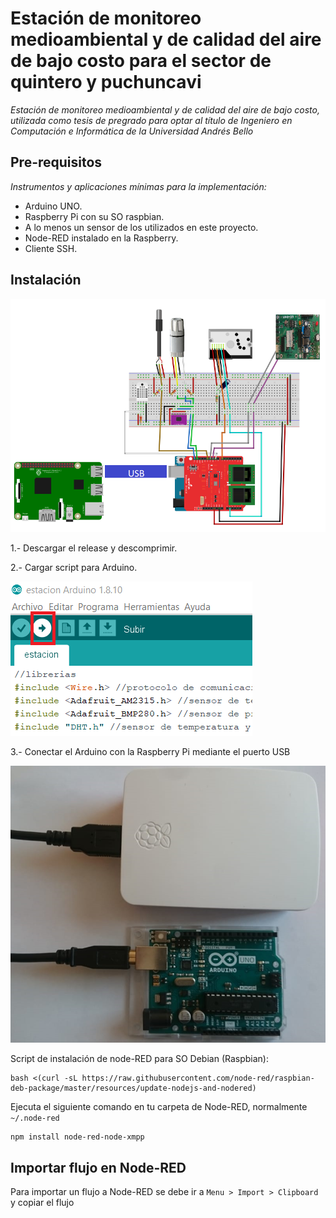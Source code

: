 # Estación de monitoreo medioambiental y de calidad del aire de bajo costo para el sector de quintero y puchuncavi
_Estación de monitoreo medioambiental y de calidad del aire de bajo costo, utilizada como tesis de pregrado para optar al título de Ingeniero en Computación e Informática de la Universidad Andrés Bello_

## Pre-requisitos
_Instrumentos y aplicaciones mínimas para la implementación:_
- Arduino UNO.
- Raspberry Pi con su SO raspbian.
- A lo menos un sensor de los utilizados en este proyecto.
- Node-RED instalado en la Raspberry.
- Cliente SSH.

## Instalación
![Sketch del hardware](Documentacion/imagenes/SKETCH.png)

1.- Descargar el release y descomprimir.  
  
2.- Cargar script para Arduino.  
  
![Cargar script para Arduino.](Documentacion/imagenes/SubirScript.png)
  
3.- Conectar el Arduino con la Raspberry Pi mediante el puerto USB
  
![](Documentacion/imagenes/Usb.png)

Script de instalación de node-RED para SO Debian (Raspbian):
```
bash <(curl -sL https://raw.githubusercontent.com/node-red/raspbian-deb-package/master/resources/update-nodejs-and-nodered)
```
Ejecuta el siguiente comando en tu carpeta de Node-RED, normalmente `~/.node-red`
```
npm install node-red-node-xmpp
```
## Importar flujo en Node-RED
Para importar un flujo a Node-RED se debe ir a `Menu > Import > Clipboard`
y copiar el flujo

